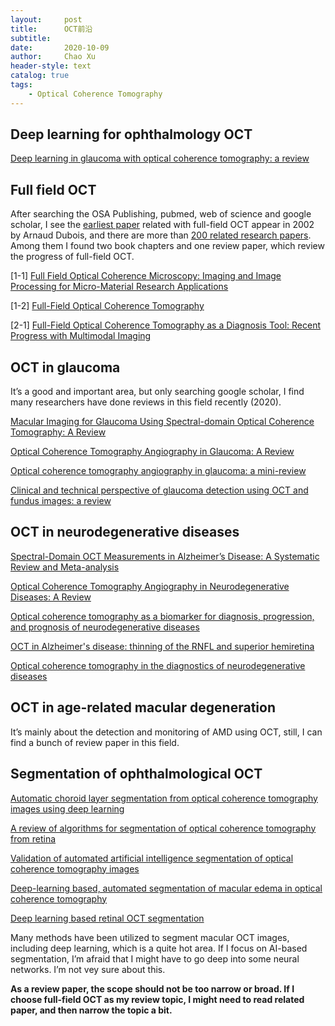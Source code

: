 ```yaml
---
layout:     post
title:      OCT前沿
subtitle:   
date:       2020-10-09
author:     Chao Xu
header-style: text 
catalog: true
tags:
    - Optical Coherence Tomography
---
```


## Deep learning for  ophthalmology OCT

[Deep learning in glaucoma with optical coherence tomography: a review](https://www.nature.com/articles/s41433-020-01191-5)

## Full field OCT

After searching the OSA Publishing, pubmed, web of science and google scholar, I see the [earliest paper](https://www.osapublishing.org/ao/abstract.cfm?uri=ao-41-4-805) related with full-field OCT appear in 2002 by Arnaud Dubois, and there are more than [200 related research papers](https://www.osapublishing.org/search.cfm?q=Segmentation%20of%20ophthalmological%20OCT&meta=1&cj=1&cc=1&cr=1). Among them I found two book chapters and one review paper, which review the progress of full-field OCT.

[1-1] [Full Field Optical Coherence Microscopy: Imaging and Image Processing for Micro-Material Research Applications](https://www.intechopen.com/books/optical-coherence-tomography/full-field-optical-coherence-microscopy-imaging-and-image-processing-for-micro-material-research-app)

[1-2] [Full-Field Optical Coherence Tomography](https://link.springer.com/chapter/10.1007/978-3-540-77550-8_19)

[2-1] [Full-Field Optical Coherence Tomography as a Diagnosis Tool: Recent Progress with Multimodal Imaging](https://www.mdpi.com/2076-3417/7/3/236)

##  OCT in glaucoma

It’s a good and important area, but only searching google scholar, I find many researchers have done reviews in this field recently (2020).

[Macular Imaging for Glaucoma Using Spectral-domain Optical Coherence Tomography: A Review](https://www.tandfonline.com/doi/abs/10.3109/08820538.2012.712734)

[Optical Coherence Tomography Angiography in Glaucoma: A Review](https://www.karger.com/Article/Abstract/488495)

[Optical coherence tomography angiography in glaucoma: a mini-review](https://www.ncbi.nlm.nih.gov/pmc/articles/PMC5600001/)

[Clinical and technical perspective of glaucoma detection using OCT and fundus images: a review](https://ieeexplore.ieee.org/abstract/document/8016192/)

## OCT in neurodegenerative diseases

[Spectral-Domain OCT Measurements in Alzheimer’s Disease: A Systematic Review and Meta-analysis](https://www.sciencedirect.com/science/article/pii/S0161642018302586)

[Optical Coherence Tomography Angiography in Neurodegenerative Diseases: A Review](https://pubmed.ncbi.nlm.nih.gov/32765149/)

[Optical coherence tomography as a biomarker for diagnosis, progression, and prognosis of neurodegenerative diseases](https://www.hindawi.com/journals/joph/2016/8503859/abs/)

[OCT in Alzheimer's disease: thinning of the RNFL and superior hemiretina](https://link.springer.com/article/10.1007/s00417-017-3715-9)

[Optical coherence tomography in the diagnostics of neurodegenerative diseases](https://pdfs.semanticscholar.org/86fb/f32b4472587d5802e29b65ab2eee678233b9.pdf)

## OCT in age-related macular degeneration

It’s mainly about the detection and monitoring of AMD using OCT, still, I can find a bunch of review paper in this field. 

## Segmentation of ophthalmological OCT

[Automatic choroid layer segmentation from optical coherence tomography images using deep learning](https://www.nature.com/articles/s41598-019-39795-x)

[A review of algorithms for segmentation of optical coherence tomography from retina](https://www.ncbi.nlm.nih.gov/pmc/articles/PMC3785070/)

[Validation of automated artificial intelligence segmentation of optical coherence tomography images](https://journals.plos.org/plosone/article?id=10.1371/journal.pone.0220063)

[Deep-learning based, automated segmentation of macular edema in optical coherence tomography](https://www.osapublishing.org/abstract.cfm?uri=boe-8-7-3440)

[Deep learning based retinal OCT segmentation](https://www.sciencedirect.com/science/article/pii/S0010482519303221)

Many methods  have been utilized to segment macular OCT images, including deep learning, which is a quite hot area. If I focus on AI-based segmentation, I’m afraid that I might have to go deep into some neural networks. I’m not vey sure about this.

**As a review paper, the scope should not be too narrow or broad. If I choose full-field OCT as my review topic, I might need to read related paper, and then narrow the topic a bit.**